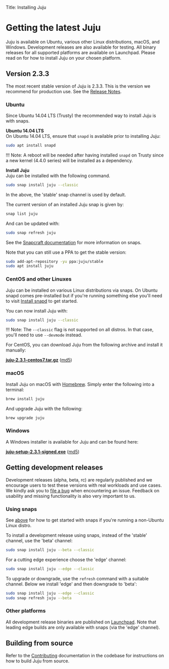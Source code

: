 Title: Installing Juju

# Getting the latest Juju

Juju is available on Ubuntu, various other Linux distributions, macOS, and
Windows. Development releases are also available for testing. All binary
releases for all supported platforms are available on Launchpad. Please read on
for how to install Juju on your chosen platform.

## Version 2.3.3

The most recent stable version of Juju is 2.3.3. This is the version we
recommend for production use. See the [Release Notes][release-notes-2].

### Ubuntu

Since Ubuntu 14.04 LTS (Trusty) the recommended way to install Juju is with
snaps. 

**Ubuntu 14.04 LTS**  
On Ubuntu 14.04 LTS, ensure that `snapd` is available prior to installing Juju:

```bash
sudo apt install snapd
```

!!! Note:
    A reboot will be needed after having installed `snapd` on Trusty since a
    new kernel (4.4.0 series) will be installed as a dependency.

**Install Juju**  
Juju can be installed with the following command.

```bash
sudo snap install juju --classic
```

In the above, the 'stable' snap channel is used by default.

The current version of an installed Juju snap is given by:

```bash
snap list juju
```

And can be updated with:

```bash
sudo snap refresh juju
```

See the [Snapcraft documentation][snapcraft] for more information on snaps. 

Note that you can still use a PPA to get the stable version:

```bash
sudo add-apt-repository -yu ppa:juju/stable
sudo apt install juju
```

### CentOS and other Linuxes

Juju can be installed on various Linux distributions via snaps. On Ubuntu 
snapd comes pre-installed but if you're running something else you'll need to
visit [Install snapd][snapd-install] to get started.

You can now install Juju with:

```bash
sudo snap install juju --classic
```

!!! Note:
    The `--classic` flag is not supported on all distros. In that case, you'll
    need to use `--devmode` instead.

For CentOS, you can download Juju from the following archive and install it
manually:

[**juju-2.3.1-centos7.tar.gz**][juju-centos-2.3.1] ([md5][juju-centos-2.3.1-md5])

### macOS

Install Juju on macOS with [Homebrew][homebrew]. Simply enter the following
into a terminal:

```bash
brew install juju
```

And upgrade Juju with the following:

```bash
brew upgrade juju
```

### Windows

A Windows installer is available for Juju and can be found here:

[**juju-setup-2.3.1-signed.exe**][juju-win-2.3.1-signed] ([md5][juju-win-2.3.1-signed-md5])

## Getting development releases

Development releases (alpha, beta, rc) are regularly published and we encourage
users to test these versions with real workloads and use cases. We kindly ask
you to [file a bug][juju-new-bug] when encountering an issue. Feedback on
usability and missing functionality is also very important to us.

### Using snaps

See [above][anchor__centos-and-other-linuxes] for how to get started with snaps
if you're running a non-Ubuntu Linux distro.

To install a development release using snaps, instead of the 'stable' channel,
use the 'beta' channel:

```bash
sudo snap install juju --beta --classic
```

For a cutting edge experience choose the 'edge' channel:

```bash
sudo snap install juju --edge --classic
```

To upgrade or downgrade, use the `refresh` command with a suitable channel.
Below we install 'edge' and then downgrade to 'beta':

```bash
sudo snap install juju --edge --classic
sudo snap refresh juju --beta
```

### Other platforms

All development release binaries are published on
[Launchpad][juju-launchpad-binaries]. Note that leading edge builds are only
available with snaps (via the 'edge' channel).

## Building from source

Refer to the [Contributing][contributing] documentation in the codebase for
instructions on how to build Juju from source.


<!-- LINKS -->

[release-notes-2]: ./reference-release-notes.html
[homebrew]: https://brew.sh/
[contributing]: https://github.com/juju/juju/blob/develop/CONTRIBUTING.md
[snapcraft]: https://snapcraft.io
[snapd-install]: https://snapcraft.io/docs/core/install
[juju-new-bug]: https://bugs.launchpad.net/juju/+filebug
[juju-win-2.3.1-signed]: https://launchpad.net/juju/2.3/2.3.1/+download/juju-setup-2.3.1-signed.exe
[juju-win-2.3.1-signed-md5]: https://launchpad.net/juju/2.3/2.3.1/+download/juju-setup-2.3.1-signed.exe/+md5
[juju-centos-2.3.1]: https://launchpad.net/juju/2.3/2.3.1/+download/juju-2.3.1-centos7.tar.gz
[juju-centos-2.3.1-md5]: https://launchpad.net/juju/2.3/2.3.1/+download/juju-2.3.1-centos7.tar.gz/+md5
[juju-launchpad-binaries]: https://launchpad.net/juju/+series

[anchor__centos-and-other-linuxes]: #centos-and-other-linuxes

